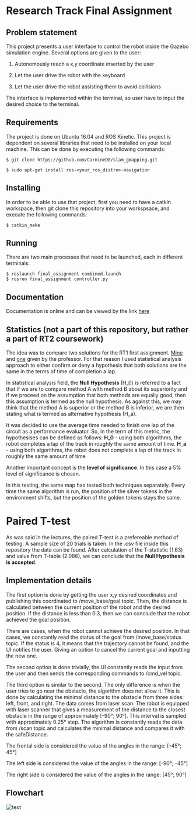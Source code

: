 # Research Track Final Assignment
## Problem statement
This project presents a user interface to control the robot inside the Gazebo simulation engine. Several options are given to the user:

1. Autonomously reach a x,y coordinate inserted by the user

2. Let the user drive the robot with the keyboard

3. Let the user drive the robot assisting them to avoid collisions 

The interface is implemented within the terminal, so user have to input the desired choice to the terminal. 

## Requirements
The project is done on Ubuntu 16.04 and ROS Kinetic. 
This project is dependent on several libraries that need to be installed on your local machine. This can be done by executing the following commands:

`
$ git clone https://github.com/CarmineD8/slam_gmapping.git
`

`
$ sudo apt-get install ros-<your_ros_distro>-navigation
`


## Installing 
In order to be able to use that project, first you need to have a catkin workspace, then git clone this repository into your workspsace, and execute the following commands:

`
$ catkin_make
`

## Running
There are two main processes that need to be launched, each in different terminals:
```
$ roslaunch final_assignment combined.launch 
$ rosrun final_assignment controller.py 
```

## Documentation
Documentation is online and can be viewed by the link [here](https://fenixkz.github.io/rt_third/)

## Statistics (not a part of this repository, but rather a part of RT2 coursework)
The idea was to compare two solutions for the RT1 first assignment. [Mine](https://github.com/fenixkz/rt1_assigment1) and [one](https://github.com/CarmineD8/python_simulator/tree/rt2) given by the professor. For that reason I used statistical analysis approach to either confirm or deny a hypothesis that both solutions are the same in the terms of time of completion a lap. 

In statistical analysis field, the **Null Hypothesis** (H_0) is referred to a fact that if we are to compare method A with method B about its superiority and if we proceed on the assumption that both methods are equally good, then this assumption is termed as the null hypothesis. As against this, we may think that the method A is superior or the method B is inferior, we are then stating what is termed as alternative hypothesis (H_a).

It was decided to use the average time needed to finish one lap of the circuit as a performance evaluator. So, in the term of this metric, the hypothesises can be defined as follows: 
**H_0** - using both algorithms, the robot completes a lap of the track in roughly the same amount of time.
**H_a** - using both algorithms, the robot does not complete a lap of the track in roughly the same amount of time

Another important concept is the **level of significance**. In this case a 5% level of significance is chosen.

In this testing, the same map has tested both techniques separately. Every time the same algorithm is run, the position of the silver tokens in the environment shifts, but the position of the golden tokens stays the same.
# Paired T-test
As was said in the lectures, the paired T-test is a prefereable method of testing. A sample size of 20 trials is taken. In the .csv file inside this repository the data can be found. After calculation of the T-statistic (1.63) and value from T-table (2.086), we can conclude that the **Null Hypothesis is accepted**.

## Implementation details
The first option is done by getting the user x,y desired coordinates and publishing this coordinated to /move_base/goal topic. Then, the distance is calculated between the current position of the robot and the desired position. If the distance is less than 0.3, then we can conclude that the robot achieved the goal position.

There are cases, when the robot cannot achieve the desired position. In that cases, we constantly read the status of the goal from /move_base/status topic. If the status is 4, it means that the trajectory cannot be found, and the UI notifies the user. Giving an option to cancel the current goal and inputting the new one.

The second option is done trivially, the UI constantly reads the input from the user and then sends the corresponding commands to /cmd_vel topic.

The third option is similar to the second. The only difference is when the user tries to go near the obstacle, the algorithm does not allow it. This is done by calculating the minimal distance to the obstacle from three sides: left, front, and right. The data comes from laser scan. The robot is equipped with laser scanner that gives a measurement of the distance to the closest obstacle in the range of approximately [-90°; 90°]. This interval is sampled with approximately 0.25° step. The algorithm is constantly reads the data from /scan topic and calculates the minimal distance and compares it with the safeDistance.

The frontal side is considered the value of the angles in the range: [-45°; 45°]

The left side is considered the value of the angles in the range: [-90°; -45°]

The right side is considered the value of the angles in the range: [45°; 90°]

## Flowchart

![text](https://github.com/fenixkz/rt_third/blob/main/RT_3.png)
